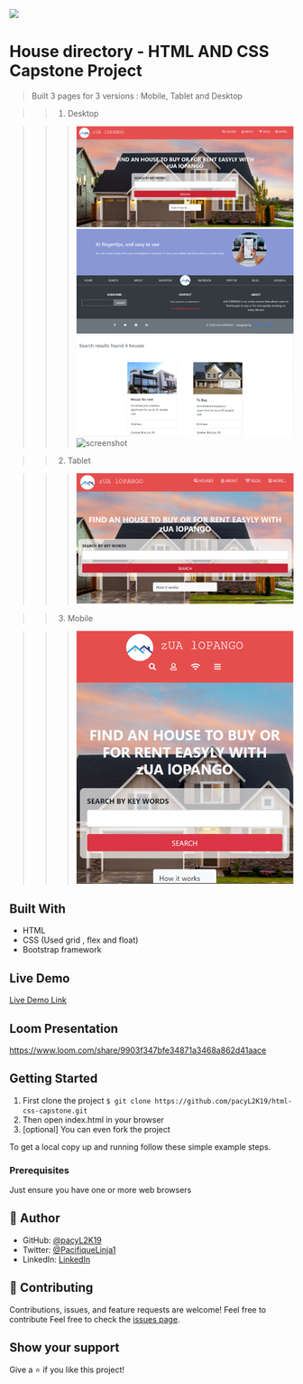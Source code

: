 ![](https://img.shields.io/badge/Microverse-blueviolet)

# House directory - HTML AND CSS Capstone Project

> Built 3 pages for 3 versions : Mobile, Tablet and Desktop 

>> 1. Desktop

>>> ![screenshot](assets/cap-desk.PNG)
>>> ![screenshot](assets/cap-desk3.PNG)
>>> ![screenshot](assets/cap-desk-results.PNG)
>>> ![screenshot](assets/cap-desk-mob.PNG)

>> 2. Tablet

>>> ![screenshot](assets/cap-tab.PNG)

>> 3. Mobile

>>> ![screenshot](assets/cap-mob.PNG)

## Built With

- HTML
- CSS (Used grid , flex and float)
- Bootstrap framework

## Live Demo

[Live Demo Link](https://pacyl2k19.github.io/html-css-capstone/index.html)

## Loom Presentation
https://www.loom.com/share/9903f347bfe34871a3468a862d41aace

## Getting Started

1. First clone the project 
  `$ git clone https://github.com/pacyL2K19/html-css-capstone.git`
2. Then open index.html in your browser
3. [optional] You can even fork the project 

To get a local copy up and running follow these simple example steps.

### Prerequisites

Just ensure you have one or more web browsers

## 👤 Author

- GitHub: [@pacyL2K19](https://github.com/pacyL2K19)
- Twitter: [@PacifiqueLinja1](https://twitter.com/PacifiqueLinja1)
- LinkedIn: [LinkedIn](https://www.linkedin.com/in/pacifique-linjanja-2a565517b/)

## 🤝 Contributing

Contributions, issues, and feature requests are welcome!
Feel free to contribute 
Feel free to check the [issues page](https://github.com/pacyL2K19/html-css-capstone/issues/1).

## Show your support

Give a ⭐️ if you like this project!


